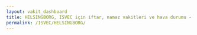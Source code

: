 ```yaml
---
layout: vakit_dashboard
title: HELSINGBORG, ISVEC için iftar, namaz vakitleri ve hava durumu - ilçe/eyalet seç
permalink: /ISVEC/HELSINGBORG/
---
```


<script type="text/javascript">
  var GLOBAL_COUNTRY = 'ISVEC';
  var GLOBAL_CITY = 'HELSINGBORG';
  var GLOBAL_STATE = '';
  var lat = 72;
  var lon = 21;
</script>
